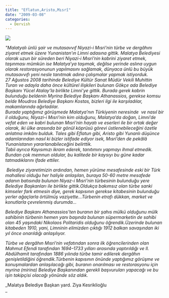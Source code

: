 ```yaml
---
title: "Eflatun,Aristo,Mısrî"
date: "2009-03-08"
categories: 
  - Dervish
---
```


_![](/uploads/image/LIMNI2.jpg)_

_"Malatyalı ünlü şair ve mutasavvıf Niyazi-i Mısri’nin türbe ve dergâhını ziyaret etmek üzere Yunanistan'ın Limni adasına gittik. Malatya Belediyesi olarak uzun bir süreden beri Niyazi-i Mısri’nin kabrini ziyaret etmek, taşınması mümkün ise Malatya’ya taşımak, değilse yerinde aslına uygun olarak restorasyonunun yapılmasını sağlamak, dünyaca ünlü bu büyük mutasavvıfı yeni nesle tanıtmak adına çalışmalar yapmak istiyorduk.  
27 Ağustos 2008 tarihinde Belediye Kültür Sanat Müdür Vekili Muhittin Turan ve adayla daha önce kültürel ilişkileri bulunan Gökçe ada Belediye Başkanı Yücel Atalay’la birlikte Limni’ye gittik. Burada gerek kabrin bulunduğu beldenin Myrina Belediye Başkanı Athanassios, gerekse komsu belde Moudros Belediye Başkanı Kostas, bizleri ilgi ile karşıladılar, makamlarında ağırladılar.  
Burada yaptığımız görüşmede Malatya’nın Türkiyenin neresinde  ve nasıl bir il olduğunu, Niyazi-i Mısri’nin kim olduğunu, Malatya’da doğan, Limni’de vefat eden ve kabri bulunan Mısri’nin hayatı ve eserleri ile bir ortak değer olarak, iki ülke arasında bir gönül köprüsü görevi üstlenebileceğini özetle anlatma imkânı bulduk. Tales gibi Eflatun gibi, Aristo gibi Yunanlı düşünce adamlarından nasıl ki bizler istifade ediyor isek, Mısri’den de pekâlâ Yunanistanın yararlanabileceğini belirttik.  
Tabii ayrıca Kayısımızı ikram ederek, tanıtımını yapmayı ihmal etmedik. Bundan çok memnun oldular, bu kalitede bir kaysıyı bu güne kadar tatmadıklarını ifade ettiler._

 _Belediye ziyaretimizin ardından, hemen yürüme mesafesinde eski bir Türk mahallesi olduğu her haliyle anlaşılan, buraya 50-60 metre mesafede adanın batısında bulunan Niyaz-i Mısri’nin türbesinin bulunduğu yere Belediye Başkanları ile birlikte gittik.Oldukça bakımsız olan türbe sanki kimseler fark etmesin diye, gerek kapısının gerekse kitabesinin bulunduğu yerler ağaçlarla örtülmüş vaziyette…Türbenin etrafı dükkan, market ve konutlarla çevrelenmiş durumda..._

_Belediye Başkanı Athanassios’ten buranın bir şahıs mülkü olduğunu mülk sahibinin türbenin hemen yanı başında bulunan süpermarketin de sahibi olan 45 yaşındaki Nikolaos Politaridis olduğunu öğrendik.Üzerinde bulunan kitabeden 1910, yani, Limninin elimizden çıktığı 1912 balkan savaşından iki yıl önce onarıldığı anlaşılıyor._

_Türbe ve dergâhın Mısri’nin vefatından sonra ilk öğrencilerinden olan Mahmut Efendi tarafından 1694–1733 yılları arasında yaptırıldığı ve ll. Abdülhamit tarafından 1886 yılında türbe tamir edilerek dergâhın genişletildiğini öğrendik.Türbenin kapısının önünde yaptığımız görüşme ve konuşmalardan anlaşılacağı gibi, buranın onarılması ve restorasyonu için myrina (mirina) Belediye Başkanından gerekli başvuruları yapacağı ve bu işin takipçisi olacağı yönünde söz aldık._

_Malatya Belediye Başkan yard. Ziya Kesriklioğlu  
_
